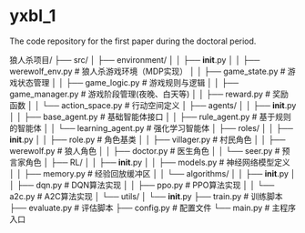 # yxbl_1
The code repository for the first paper during the doctoral period.


狼人杀项目/
├── src/
│   ├── environment/
│   │   ├── __init__.py
│   │   ├── werewolf_env.py      # 狼人杀游戏环境（MDP实现）
│   │   ├── game_state.py        # 游戏状态管理
│   │   ├── game_logic.py        # 游戏规则与逻辑
│   │   ├── game_manager.py      # 游戏阶段管理(夜晚、白天等)
│   │   ├── reward.py            # 奖励函数
│   │   └── action_space.py      # 行动空间定义
│   ├── agents/
│   │   ├── __init__.py
│   │   ├── base_agent.py        # 基础智能体接口
│   │   ├── rule_agent.py        # 基于规则的智能体
│   │   └── learning_agent.py    # 强化学习智能体
│   ├── roles/
│   │   ├── __init__.py
│   │   ├── role.py              # 角色基类
│   │   ├── villager.py          # 村民角色
│   │   ├── werewolf.py          # 狼人角色
│   │   ├── doctor.py            # 医生角色
│   │   └── seer.py              # 预言家角色
│   ├── RL/
│   │   ├── __init__.py
│   │   ├── models.py            # 神经网络模型定义
│   │   ├── memory.py            # 经验回放缓冲区
│   │   └── algorithms/
│   │       ├── __init__.py
│   │       ├── dqn.py           # DQN算法实现
│   │       ├── ppo.py           # PPO算法实现
│   │       └── a2c.py           # A2C算法实现
│   └── utils/
│       └── __init__.py
├── train.py                     # 训练脚本
├── evaluate.py                  # 评估脚本
├── config.py                    # 配置文件
└── main.py                      # 主程序入口


